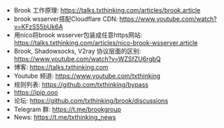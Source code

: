 - Brook 工作原理: https://talks.txthinking.com/articles/brook.article
- brook wsserver搭配Cloudflare CDN: https://www.youtube.com/watch?v=KFzS55bUk6A
- 用nico将brook wsserver包装成任意https网站: https://talks.txthinking.com/articles/nico-brook-wsserver.article
- Brook, Shadowsocks, V2ray 协议层面的区别: https://www.youtube.com/watch?v=WZSfZU6rgbQ
- 博客: https://talks.txthinking.com
- Youtube 频道: https://www.youtube.com/txthinking
- 规则列表: https://github.com/txthinking/bypass
- https://ipip.ooo
- 论坛: https://github.com/txthinking/brook/discussions
- Telegram 群: https://t.me/brookgroup
- News: https://t.me/txthinking_news
